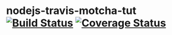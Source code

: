 # nodejs-travis-motcha-tut [![Build Status](https://travis-ci.org/chege-kimaru/nodejs-travis-motcha-tut.svg?branch=master)](https://travis-ci.org/chege-kimaru/nodejs-travis-motcha-tut) [![Coverage Status](https://coveralls.io/repos/github/chege-kimaru/node-redis-user_management/badge.svg?branch=master)](https://coveralls.io/github/chege-kimaru/node-redis-user_management?branch=master)
